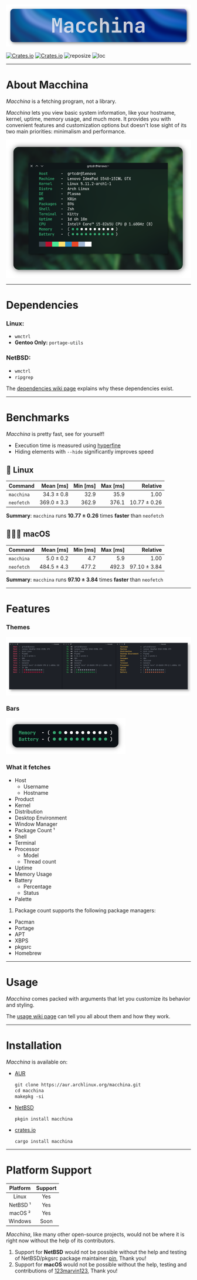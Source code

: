 ![Macchina preview image](screenshots/banner.png)

[![Crates.io](https://img.shields.io/crates/v/macchina?style=for-the-badge&label=VERSION&color=0D3B66)](https://crates.io/crates/macchina)
[![Crates.io](https://img.shields.io/crates/d/macchina?style=for-the-badge&label=DOWNLOADS&color=0D3B66)](https://crates.io/crates/macchina)
![reposize](https://img.shields.io/github/repo-size/grtcdr/macchina?color=0D3B66&logo=github&style=for-the-badge)
![loc](https://img.shields.io/tokei/lines/github/grtcdr/macchina?color=0D3B66&label=Lines%20of%20Code&logo=rust&style=for-the-badge)

---

# About Macchina
_Macchina_ is a fetching program, not a library.

_Macchina_ lets you view basic system information, like your hostname, kernel, uptime, memory usage, and much more.
It provides you with convenient features and customization options but doesn't lose sight of its two main priorities: minimalism and performance.

![Macchina preview image](screenshots/preview.png)

---

# Dependencies
### Linux:
- `wmctrl`
- __Gentoo Only:__ `portage-utils`
### NetBSD:
- `wmctrl`
- `ripgrep`

The [dependencies wiki page](https://github.com/grtcdr/macchina/wiki/Dependencies) explains why these dependencies exist.

---

# Benchmarks
_Macchina_ is pretty fast, see for yourself!

- Execution time is measured using [hyperfine](https://github.com/sharkdp/hyperfine)
- Hiding elements with `--hide` significantly improves speed

## 🐧 Linux
| Command | Mean [ms] | Min [ms] | Max [ms] | Relative |
|:---|---:|---:|---:|---:|
| `macchina` | 34.3 ± 0.8 | 32.9 | 35.9 | 1.00 |
| `neofetch` | 369.0 ± 3.3 | 362.9 | 376.1 | 10.77 ± 0.26 |

__Summary__: `macchina` runs __10.77 ± 0.26__ times __faster__ than `neofetch`

## 👩🏽‍💻 macOS

| Command | Mean [ms] | Min [ms] | Max [ms] | Relative |
|:---|---:|---:|---:|---:|
| `macchina` | 5.0 ± 0.2 | 4.7 | 5.9 | 1.00 |
| `neofetch` | 484.5 ± 4.3 | 477.2 | 492.3 | 97.10 ± 3.84 |

__Summary__: `macchina` runs __97.10 ± 3.84__ times __faster__ than `neofetch`

---

# Features
### Themes
![Theme preview](screenshots/themes.png)

### Bars
![Preview of bar argument](screenshots/bars.png)

### What it fetches
- Host
  - Username
  - Hostname
- Product
- Kernel
- Distribution
- Desktop Environment
- Window Manager
- Package Count ¹
- Shell
- Terminal
- Processor
  - Model
  - Thread count
- Uptime
- Memory Usage
- Battery
  - Percentage
  - Status
- Palette

1. Package count supports the following package managers:
- Pacman
- Portage
- APT
- XBPS
- pkgsrc
- Homebrew

---

# Usage

_Macchina_ comes packed with arguments that let you customize its behavior and styling.

The [usage wiki page](https://github.com/grtcdr/macchina/wiki/Usage) can tell you all about them and how they work.

---

# Installation
_Macchina_ is available on:

- [AUR](https://aur.archlinux.org/packages/macchina/)
  ```
  git clone https://aur.archlinux.org/macchina.git
  cd macchina
  makepkg -si

- [NetBSD](https://pkgsrc.se/sysutils/macchina)
  ```
  pkgin install macchina
  ```

- [crates.io](https://crates.io/crates/macchina)
  ```
  cargo install macchina
  ```
  
---

# Platform Support	

|  Platform     |      Support       |
| :-:           |        :-:         |
| Linux         |        Yes         |
| NetBSD ¹      |        Yes         |
| macOS ²       |        Yes         |
| Windows       |        Soon        |

_Macchina_, like many other open-source projects, would not be where it is right now without the help of its contributors.

1. Support for __NetBSD__ would not be possible without the help and testing of NetBSD/pkgsrc package maintainer [pin](https://pkgsrc.se/bbmaint.php?maint=pin@NetBSD.org), Thank you!
2. Support for __macOS__ would not be possible without the help, testing and contributions of [123marvin123](https://github.com/123marvin123), Thank you!